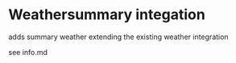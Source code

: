 # Weathersummary integation

adds summary weather extending the existing weather integration

see info.md
